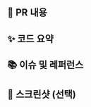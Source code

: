 ## 📌 PR 내용
<!-- 고친 기능, 코드 등 요약해서 작성 -->

## ✨ 코드 요약

<!-- ```파일``` - 수정 내용 요약 -->

## 📚 이슈 및 레퍼런스

<!-- 관련있는 이슈 번호(#000)와 레퍼런스 링크 -->

## 📸 스크린샷 (선택)

<!-- 스크린샷이 필요한 과제면 스크린샷을 첨부해주세요 -->

